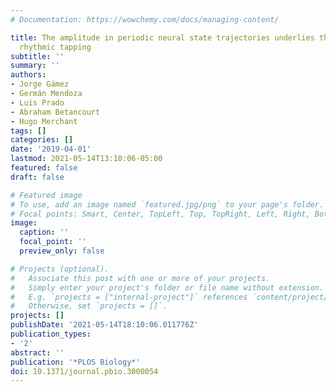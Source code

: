 ```yaml
---
# Documentation: https://wowchemy.com/docs/managing-content/

title: The amplitude in periodic neural state trajectories underlies the tempo of
  rhythmic tapping
subtitle: ''
summary: ''
authors:
- Jorge Gámez
- Germán Mendoza
- Luis Prado
- Abraham Betancourt
- Hugo Merchant
tags: []
categories: []
date: '2019-04-01'
lastmod: 2021-05-14T13:10:06-05:00
featured: false
draft: false

# Featured image
# To use, add an image named `featured.jpg/png` to your page's folder.
# Focal points: Smart, Center, TopLeft, Top, TopRight, Left, Right, BottomLeft, Bottom, BottomRight.
image:
  caption: ''
  focal_point: ''
  preview_only: false

# Projects (optional).
#   Associate this post with one or more of your projects.
#   Simply enter your project's folder or file name without extension.
#   E.g. `projects = ["internal-project"]` references `content/project/deep-learning/index.md`.
#   Otherwise, set `projects = []`.
projects: []
publishDate: '2021-05-14T18:10:06.011776Z'
publication_types:
- '2'
abstract: ''
publication: '*PLOS Biology*'
doi: 10.1371/journal.pbio.3000054
---
```


